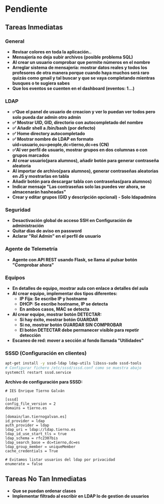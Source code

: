 # Pendiente

## Tareas Inmediatas

### General
- **Revisar colores en toda la aplicación..**
- **Mensajería no deja subir archivos (posible problema SQL)**
- **Al crear un usuario comprobar que permite números en el nombre**
- **Arreglar sistema de mensajería: mostrar datos reales y todos los profesores de otra manera porque cuando haya muchos será raro quizás como gmail y tal buscar y que se vaya completando mientras busques o te sugiera sabes**
- **Que los eventos se cuenten en el dashboard (eventos: 1...)**

### LDAP
- **✅Que el panel de usuario de creacion y ver lo puedan ver todos pero solo pueda dar admin otro admin**
- **✅ Mostrar UID, GID, directorio con autocompletado del nombre**
- **✅ Añadir shell a /bin/bash (por defecto)**
- **✅ Home directory autocompletado**
- **✅ Mostrar nombre de LDAP en formato uid=usuario,ou=people,dc=tierno,dc=es (CN)**
- **✅Al ver perfil de usuario, mostrar grupos en dos columnas o con grupos marcados**
- **Al crear usuario(para alumnos), añadir botón para generar contraseña aleatoria**
- **Al importar de archivo(para alumnos), generar contraseñas aleatorias en JS y mostrarlas en tabla**
- **Añadir botón para descargar tabla con contraseñas(para alumnos)**
- **Indicar mensaje "Las contraseñas solo las puedes ver ahora, se almacenarán hasheadas"**
- **Crear y editar grupos (GID y descripción opcional) - Solo ldapadmins**

### Seguridad
- **Desactivación global de acceso SSH en Configuración de administración**
- **Quitar días de aviso en password**
- **Aclarar "Rol Admin" en el perfil de usuario**

### Agente de Telemetría
- **Agente con API REST usando Flask, se llama al pulsar botón "Comprobar ahora"**

### Equipos
- **En detalles de equipo, mostrar aula con enlace a detalles del aula**
- **Al crear equipo, implementar dos tipos diferentes:**
  - **IP Fija: Se escribe IP y hostname**
  - **DHCP: Se escribe hostname, IP se detecta**
  - **En ambos casos, MAC se detecta**
- **Al crear equipo, mostrar botón DETECTAR:**
  - **Si hay éxito, mostrar botón GUARDAR**
  - **Si no, mostrar botón GUARDAR SIN COMPROBAR**
  - **El botón DETECTAR debe permanecer visible para repetir detección**
- **Escaneo de red: mover a sección al fondo llamada "Utilidades"**

### SSSD (Configuración en clientes)
```bash
apt-get install -y sssd-ldap ldap-utils libsss-sudo sssd-tools
# Configurar fichero /etc/sssd/sssd.conf como se muestra abajo
systemctl restart sssd.service
```

**Archivo de configuración para SSSD:**
```
# IES Enrique Tierno Galván

[sssd]
config_file_version = 2
domains = tierno.es

[domain/lan.tiernogalvan.es]
id_provider = ldap
auth_provider = ldap
ldap_uri = ldap://ldap.tierno.es
ldap_id_use_start_tls = true
ldap_schema = rfc2307bis
ldap_search_base = dc=tierno,dc=es
ldap_group_member = uniqueMember
cache_credentials = True

# Evitamos listar usuarios del ldap por privacidad
enumerate = false
```

## Tareas No Tan Inmediatas
- **Que se puedan ordenar clases**
- **Implementar filtrado al escribir en LDAP lo de gestion de usuarios**

